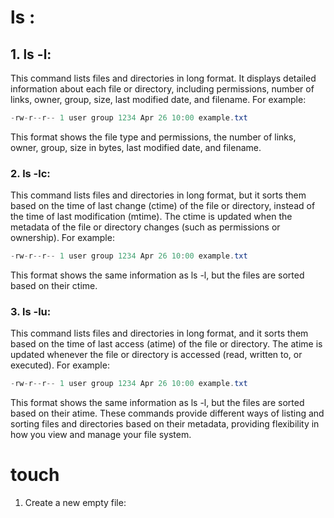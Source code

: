 # ls : 
## 1. ls -l: 
This command lists files and directories in long format. It displays detailed information about each file or directory, including permissions, number of links, owner, group, size, last modified date, and filename. For example:
```csharp
-rw-r--r-- 1 user group 1234 Apr 26 10:00 example.txt
```

This format shows the file type and permissions, the number of links, owner, group, size in bytes, last modified date, and filename.

### 2. ls -lc: 
This command lists files and directories in long format, but it sorts them based on the time of last change (ctime) of the file or directory, instead of the time of last modification (mtime). The ctime is updated when the metadata of the file or directory changes (such as permissions or ownership). For example:
```csharp
-rw-r--r-- 1 user group 1234 Apr 26 10:00 example.txt
```
This format shows the same information as ls -l, but the files are sorted based on their ctime.

### 3. ls -lu: 
This command lists files and directories in long format, and it sorts them based on the time of last access (atime) of the file or directory. The atime is updated whenever the file or directory is accessed (read, written to, or executed). For example:
```csharp
-rw-r--r-- 1 user group 1234 Apr 26 10:00 example.txt
```
This format shows the same information as ls -l, but the files are sorted based on their atime.
These commands provide different ways of listing and sorting files and directories based on their metadata, providing flexibility in how you view and manage your file system.


# touch 
1. Create a new empty file:



